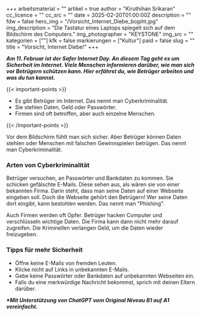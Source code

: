 +++
arbeitsmaterial = ""
artikel = true
author = "Kiruthihan Srikaran"
cc_licence = ""
cc_src = ""
date = 2025-02-20T01:00:00Z
description = ""
fdw = false
hero_img = "/Vorsicht_Internet_Diebe_bojpht.jpg"
img_description = "Die Tastatur eines Laptops spiegelt sich auf dem Bildschirm des Computers."
img_photographer = "KEYSTONE"
img_src = ""
kategorien = [""]
kfk = false
markierungen = ["Kultur"]
paid = false
slug = ""
title = "Vorsicht, Internet Diebe!"
+++

**_Am 11. Februar ist der Safer Internet Day. An diesem Tag geht es um Sicherheit im Internet. Viele Menschen informieren darüber, wie man sich vor Betrügern schützen kann. Hier erfährst du, wie Betrüger arbeiten und was du tun kannst._**

{{< important-points >}}

<ul>

<li>Es gibt Betrüger im Internet. Das nennt man Cyberkriminalität.</li>

<li>Sie stehlen Daten, Geld oder Passwörter.</li>

<li>Firmen sind oft betroffen, aber auch einzelne Menschen.</li>

</ul>

{{< /important-points >}}

Vor dem Bildschirm fühlt man sich sicher. Aber Betrüger können Daten stehlen oder Menschen mit falschen Gewinnspielen betrügen. Das nennt man Cyberkriminalität.

### Arten von Cyberkriminalität

Betrüger versuchen, an Passwörter und Bankdaten zu kommen. Sie schicken gefälschte E-Mails. Diese sehen aus, als wären sie von einer bekannten Firma. Darin steht, dass man seine Daten auf einer Webseite eingeben soll. Doch die Webseite gehört den Betrügern! Wer seine Daten dort eingibt, kann bestohlen werden. Das nennt man "Phishing".

Auch Firmen werden oft Opfer. Betrüger hacken Computer und verschlüsseln wichtige Daten. Die Firma kann dann nicht mehr darauf zugreifen. Die Kriminellen verlangen Geld, um die Daten wieder freizugeben.

### Tipps für mehr Sicherheit

- Öffne keine E-Mails von fremden Leuten.
- Klicke nicht auf Links in unbekannten E-Mails.
- Gebe keine Passwörter oder Bankdaten auf unbekannten Webseiten ein.
- Falls du eine merkwürdige Nachricht bekommst, sprich mit deinen Eltern darüber.

**_\*Mit Unterstützung von ChatGPT vom Original Niveau B1 auf A1 vereinfacht._**